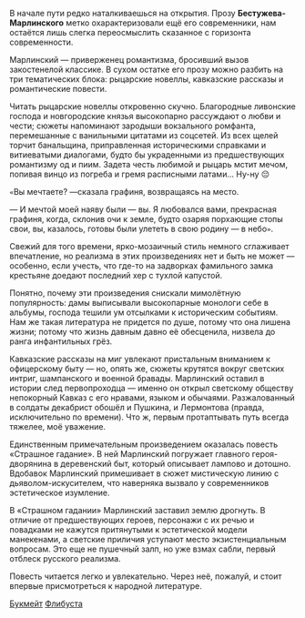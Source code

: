 
В начале пути редко наталкиваешься на открытия. Прозу **Бестужева-Марлинского** метко охарактеризовали ещё его современники, нам остаётся лишь слегка переосмыслить сказанное с горизонта современности.

Марлинский — приверженец романтизма, бросивший вызов закостенелой классике. В сухом остатке его прозу можно разбить на три тематических блока: рыцарские новеллы, кавказские рассказы и романтические повести.

Читать рыцарские новеллы откровенно скучно. Благородные ливонские господа и новгородские князья высокопарно рассуждают о любви и чести; сюжеты напоминают зародыши вокзального ромфанта, перемешанные с ванильными цитатами из соцсетей. Из всех щелей торчит банальщина, приправленная историческими справками и витиеватыми диалогами, будто бы украденными из предшествующих романтизму од и пиим. Задета честь любимой и рыцарь мстит мечом, попивая винцо из погреба и гремя расписными латами... Ну-ну 😔

`«`Вы мечтаете? —сказала графиня, возвращаясь на место.

— И мечтой моей наяву были — вы. Я любовался вами, прекрасная графиня, когда, склонив очи к земле, будто озаряя порхающие стопы свои, вы, казалось, готовы были улететь в свою родину — в небо`»`.

Свежий для того времени, ярко-мозаичный стиль немного сглаживает впечатление, но реализма в этих произведениях нет и быть не может — особенно, если учесть, что где-то на задворках фамильного замка крестьяне доедают последний хер с тухлой капустой.

Понятно, почему эти произведения снискали мимолётную популярность: дамы выписывали высокопарные монологи себе в альбумы, господа тешили ум отсылками к историческим событиям. Нам же такая литература не придется по душе, потому что она лишена жизни; потому что жизнь давным давно её обесценила, низвела до ранга инфантильных грёз.

Кавказские рассказы на миг увлекают пристальным вниманием к офицерскому быту — но, опять же, сюжеты крутятся вокруг светских интриг, шампанского и военной бравады. Марлинский оставил в истории след первопроходца — именно он открыл светскому обществу непокорный Кавказ с его нравами, языком и обычаями. Разжалованный в солдаты декабрист обошёл и Пушкина, и Лермонтова (правда, исключительно по времени). Что ж, первым протаптывать путь всегда тяжелее, моё уважение.

Единственным примечательным произведением оказалась повесть «Страшное гадание». В ней Марлинский погружает главного героя-дворянина в деревенский быт, который описывает лампово и дотошно. Вдобавок Марлинский примешивает в сюжет мистическую линию с дьяволом-искусителем, что наверняка вызвало у современников эстетическое изумление.

В «Страшном гадании» Марлинский заставил землю дрогнуть. В отличие от предшествующих героев, персонажи с их речью и повадками не кажутся притянутыми к эстетической модели манекенами, а светские приличия уступают место экзистенциальным вопросам. Это еще не пушечный залп, но уже взмах сабли, первый отблеск русского реализма.

Повесть читается легко и увлекательно. Через неё, пожалуй, и стоит впервые присмотреться к народной литературе.

[Букмейт][1]
[Флибуста][2]

[1]:	https://ru.bookmate.com/books/rEzexHxB
[2]:	http://flibusta.is/b/355963